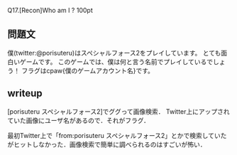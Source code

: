 Q17.[Recon]Who am I ?
100pt
## 問題文
僕(twitter:@porisuteru)はスペシャルフォース2をプレイしています。
とても面白いゲームです。
このゲームでは、僕は何と言う名前でプレイしているでしょう！
フラグはcpaw{僕のゲームアカウント名}です。

## writeup
[porisuteru スペシャルフォース2]でググって画像検索．
Twitter上にアップされていた画像にユーザ名があるので．それがフラグ．

最初Twitter上で「from:porisuteru スペシャルフォース2」とかで検索していたがヒットしなかった．画像検索で簡単に調べられるのはすごいが怖い．
